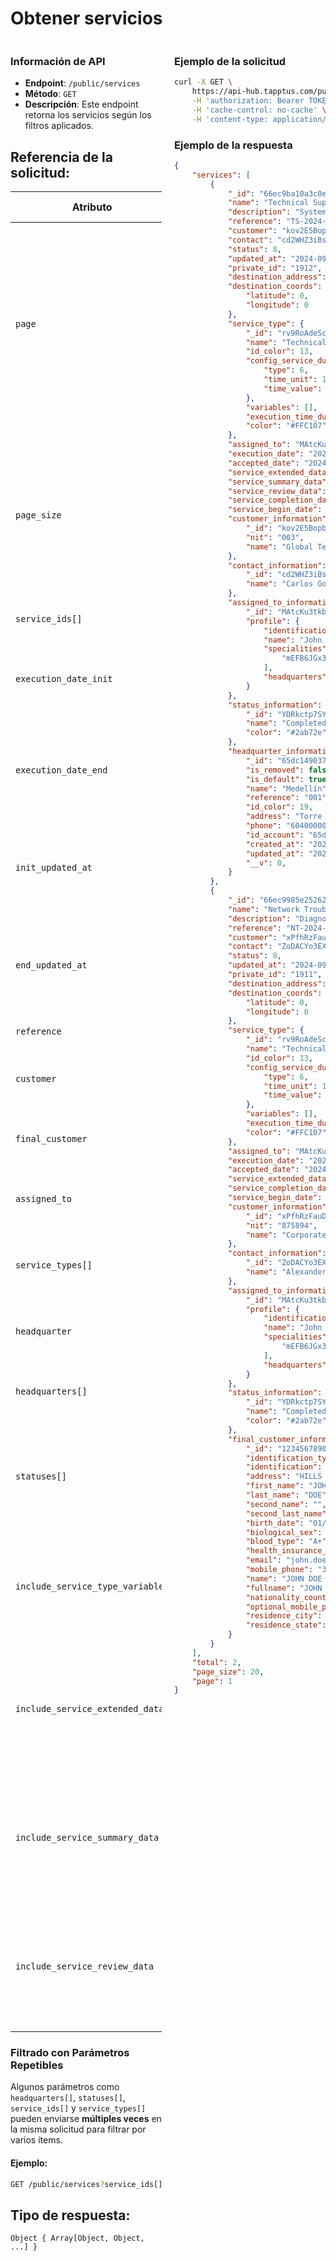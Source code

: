 # Obtener servicios

<div style="display: flex; justify-content: space-between;">

<div style="width: 48%;">

### Información de API

- **Endpoint**: `/public/services`
- **Método**: `GET`
- **Descripción**: Este endpoint retorna los servicios según los filtros aplicados.

## Referencia de la solicitud:

| Atributo                   | Descripción                                                                           | Tipo de dato  |
|----------------------------|---------------------------------------------------------------------------------------|---------------|
| `page`          | (opcional) Especifica la página de servicios a ser obtenidos. Cada página retorna hasta 20 servicios por default en caso no de especificar page_size. Por defecto será 1. | Number        |
| `page_size`          | (opcional) Especifica la cantidad de servicios a ser obtenidos por página. Por defecto será 20 y como máximo puede ser retornado 200 | Number        |
| `service_ids[]`             | (opcional) ID del servicio           |  String |
| `execution_date_init`       | (opcional) Fecha de inicio para filtrar los servicios por la fecha de ejecución.      | String (ISO 8601) |
| `execution_date_end`        | (opcional) Fecha de fin para filtrar los servicios por la fecha de ejecución.         | String (ISO 8601) |
| `init_updated_at`           | (opcional) Fecha de inicio para filtrar por la última actualización de los servicios. | String (ISO 8601) |
| `end_updated_at`            | (opcional) Fecha de fin para filtrar por la última actualización de los servicios.    | String (ISO 8601) |
| `reference` | (opcional) Referencia del servicio. | String       |
| `customer`                  | (opcional) ID del cliente asociado al servicio.                                       | String        |
| `final_customer`            | (opcional) ID del cliente final asociado al servicio.                                 | String        |
| `assigned_to`               | (opcional) ID del usuario asignado al servicio.                                       | String        |
| `service_types[]`           | (opcional) IDs de los tipos de servicio para filtrar los servicios.                    |  String |
| `headquarter`              | (opcional) ID de la sede asociada al servicio.                                        | String        |
| `headquarters[]`           | (opcional) Lista de IDs de sedes asociadas al servicio.                               | Array de String |
| `statuses[]`               | (opcional) Lista de uno o varios estados del servicio. Los valores deben estar entre 1 y 12. | Array de Number |
| `include_service_type_variables` | (opcional) Indica si se deben incluir variables relacionadas con el tipo de servicio. Por defecto es *false* | Boolean       |
| `include_service_extended_data` | (opcional) Indica si se deben incluir en la respuesta el flujo de servicio extendido. Por defecto es *false*  | Boolean       |
| `include_service_summary_data` | (opcional) Indica si se deben incluir en la respuesta los datos de resumen de servicio. Por defecto es *false*  | Boolean       |
| `include_service_review_data` | (opcional) Indica si se deben incluir en la respuesta el flujo de revisión de servicio. Por defecto es *false*  | Boolean       |

### Filtrado con Parámetros Repetibles

Algunos parámetros como `headquarters[]`, `statuses[]`, `service_ids[]` y `service_types[]` pueden enviarse **múltiples veces** en la misma solicitud para filtrar por varios ítems.

#### Ejemplo:
```bash
GET /public/services?service_ids[]=1&service_ids[]=2
```

## Tipo de respuesta: 
```Object { Array[Object, Object, ...] }```

</div>

<div style="width: 48%;">

### Ejemplo de la solicitud

```bash
curl -X GET \
	https://api-hub.tapptus.com/public/services \
	-H 'authorization: Bearer TOKEN' \
	-H 'cache-control: no-cache' \
	-H 'content-type: application/json' \
```

### Ejemplo de la respuesta

```json
{
    "services": [
        {
            "_id": "66ec9ba10a3c0e0db288a6bd",
            "name": "Technical Support - System Setup",
            "description": "System setup and initial configuration for new client",
            "reference": "TS-2024-001",
            "customer": "kov2E5BopbYbtiZx6",
            "contact": "cd2WHZ3iBsMMN5zTP",
            "status": 8,
            "updated_at": "2024-09-19T21:46:49.636Z",
            "private_id": "1912",
            "destination_address": "Cl 44 #10-58, Medellín, Medellín, Antioquia, Colombia",
            "destination_coords": {
                "latitude": 0,
                "longitude": 0
            },
            "service_type": {
                "_id": "rv9RoAdeScEAH9kTY",
                "name": "Technical Assistance",
                "id_color": 13,
                "config_service_duration": {
                    "type": 6,
                    "time_unit": 1,
                    "time_value": 20
                },
                "variables": [],
                "execution_time_duration": 8,
                "color": "#FFC107"
            },
            "assigned_to": "MAtcKu3tkbr8StkHc",
            "execution_date": "2024-09-19T21:35:53.205Z",
            "accepted_date": "2024-09-19T21:46:09.597Z",
            "service_extended_data": {...},
            "service_summary_data": {...},
            "service_review_data": {...},
            "service_completion_date": "2024-09-19T21:46:48.744Z",
            "service_begin_date": "2024-09-19T21:46:10.995Z",
            "customer_information": {
                "_id": "kov2E5BopbYbtiZx6",
                "nit": "003",
                "name": "Global Tech Solutions"
            },
            "contact_information": {
                "_id": "cd2WHZ3iBsMMN5zTP",
                "name": "Carlos Gonzalez"
            },
            "assigned_to_information": {
                "_id": "MAtcKu3tkbr8StkHc",
                "profile": {
                    "identification": "3452345",
                    "name": "John Cardona",
                    "specialities": [
                        "mEFB6JGx3LRemnzNQ"
                    ],
                    "headquarters": []
                }
            },
            "status_information": {
                "_id": "YDRkctp7SYWSX4AxJ",
                "name": "Completed",
                "color": "#2ab72e"
            },
            "headquarter_information": {
                "_id": "65dc149037d649022d77dbb3",
                "is_removed": false,
                "is_default": true,
                "name": "Medellín",
                "reference": "001",
                "id_color": 19,
                "address": "Torre Médica cosultorio 13",
                "phone": "6040000000",
                "id_account": "65d",
                "created_at": "2024-02-26T04:33:20.650Z",
                "updated_at": "2024-02-26T04:36:09.900Z",
                "__v": 0,
            }
        },
        {
            "_id": "66ec9985e2526217cc10b8a6",
            "name": "Network Troubleshooting",
            "description": "Diagnose and resolve network issues for corporate client",
            "reference": "NT-2024-002",
            "customer": "xPfhRzFauDsTNsvBd",
            "contact": "ZoDACYo3EX9xJRPHh",
            "status": 8,
            "updated_at": "2024-09-19T21:44:24.839Z",
            "private_id": "1911",
            "destination_address": "Cl 44 #10-58, Medellín, Medellín, Antioquia, Colombia",
            "destination_coords": {
                "latitude": 0,
                "longitude": 0
            },
            "service_type": {
                "_id": "rv9RoAdeScEAH9kTY",
                "name": "Technical Assistance",
                "id_color": 13,
                "config_service_duration": {
                    "type": 6,
                    "time_unit": 1,
                    "time_value": 20
                },
                "variables": [],
                "execution_time_duration": 8,
                "color": "#FFC107"
            },
            "assigned_to": "MAtcKu3tkbr8StkHc",
            "execution_date": "2024-09-19T21:35:53.205Z",
            "accepted_date": "2024-09-19T21:37:09.375Z",
            "service_extended_data": null,
            "service_completion_date": "2024-09-19T21:42:51.950Z",
            "service_begin_date": "2024-09-19T21:37:11.132Z",
            "customer_information": {
                "_id": "xPfhRzFauDsTNsvBd",
                "nit": "875894",
                "name": "Corporate IT Solutions"
            },
            "contact_information": {
                "_id": "ZoDACYo3EX9xJRPHh",
                "name": "Alexander Rios"
            },
            "assigned_to_information": {
                "_id": "MAtcKu3tkbr8StkHc",
                "profile": {
                    "identification": "3452345",
                    "name": "John Cardona",
                    "specialities": [
                        "mEFB6JGx3LRemnzNQ"
                    ],
                    "headquarters": []
                }
            },
            "status_information": {
                "_id": "YDRkctp7SYWSX4AxJ",
                "name": "Completed",
                "color": "#2ab72e"
            },
            "final_customer_information": {
                "_id": "1234567890abcdef12345678",
                "identification_type": "CC",
                "identification": "123456789",
                "address": "HILLS 72",
                "first_name": "JOHN",
                "last_name": "DOE",
                "second_name": "",
                "second_last_name": "SMITH",
                "birth_date": "01/01/1990",
                "biological_sex": "Hombre",
                "blood_type": "A+",
                "health_insurance_code": "EPS999",
                "email": "john.doe@example.com",
                "mobile_phone": "3001234567",
                "name": "JOHN DOE SMITH",
                "fullname": "JOHN DOE SMITH",
                "nationality_country": "",
                "optional_mobile_phone": "",
                "residence_city": "",
                "residence_state": "",
            }
        }
    ],
    "total": 2,
    "page_size": 20,
    "page": 1
}
```
</div>
</div>